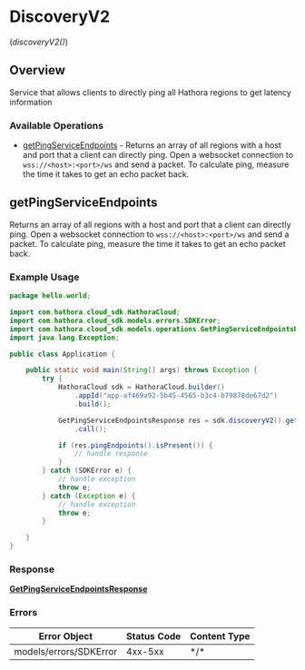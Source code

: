 # DiscoveryV2
(*discoveryV2()*)

## Overview

Service that allows clients to directly ping all Hathora regions to get latency information

### Available Operations

* [getPingServiceEndpoints](#getpingserviceendpoints) - Returns an array of all regions with a host and port that a client can directly ping. Open a websocket connection to `wss://<host>:<port>/ws` and send a packet. To calculate ping, measure the time it takes to get an echo packet back.

## getPingServiceEndpoints

Returns an array of all regions with a host and port that a client can directly ping. Open a websocket connection to `wss://<host>:<port>/ws` and send a packet. To calculate ping, measure the time it takes to get an echo packet back.

### Example Usage

```java
package hello.world;

import com.hathora.cloud_sdk.HathoraCloud;
import com.hathora.cloud_sdk.models.errors.SDKError;
import com.hathora.cloud_sdk.models.operations.GetPingServiceEndpointsResponse;
import java.lang.Exception;

public class Application {

    public static void main(String[] args) throws Exception {
        try {
            HathoraCloud sdk = HathoraCloud.builder()
                .appId("app-af469a92-5b45-4565-b3c4-b79878de67d2")
                .build();

            GetPingServiceEndpointsResponse res = sdk.discoveryV2().getPingServiceEndpoints()
                .call();

            if (res.pingEndpoints().isPresent()) {
                // handle response
            }
        } catch (SDKError e) {
            // handle exception
            throw e;
        } catch (Exception e) {
            // handle exception
            throw e;
        }

    }
}
```

### Response

**[GetPingServiceEndpointsResponse](../../models/operations/GetPingServiceEndpointsResponse.md)**

### Errors

| Error Object           | Status Code            | Content Type           |
| ---------------------- | ---------------------- | ---------------------- |
| models/errors/SDKError | 4xx-5xx                | \*\/*                  |
